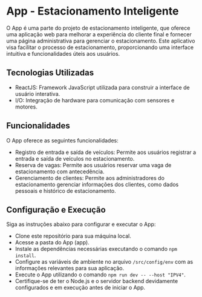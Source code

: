 # App - Estacionamento Inteligente

O App é uma parte do projeto de estacionamento inteligente, que oferece uma aplicação web para melhorar a experiência do cliente final e fornecer uma página administrativa para gerenciar o estacionamento. Este aplicativo visa facilitar o processo de estacionamento, proporcionando uma interface intuitiva e funcionalidades úteis aos usuários.

## Tecnologias Utilizadas

- ReactJS: Framework JavaScript utilizada para construir a interface de usuário interativa.
- I/O: Integração de hardware para comunicação com sensores e motores.

## Funcionalidades

O App oferece as seguintes funcionalidades:

- Registro de entrada e saída de veículos: Permite aos usuários registrar a entrada e saída de veículos no estacionamento.
- Reserva de vagas: Permite aos usuários reservar uma vaga de estacionamento com antecedência.
- Gerenciamento de clientes: Permite aos administradores do estacionamento gerenciar informações dos clientes, como dados pessoais e histórico de estacionamento.

## Configuração e Execução

Siga as instruções abaixo para configurar e executar o App:

- Clone este repositório para sua máquina local.
- Acesse a pasta do App (app).
- Instale as dependências necessárias executando o comando `npm install`.
- Configure as variáveis de ambiente no arquivo `/src/config/env` com as informações relevantes para sua aplicação.
- Execute o App utilizando o comando `npm run dev -- --host "IPV4"`.
- Certifique-se de ter o Node.js e o servidor backend devidamente configurados e em execução antes de iniciar o App.
